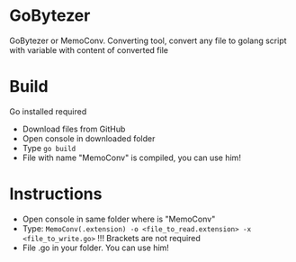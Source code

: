 # GoBytezer
GoBytezer or MemoConv.
Converting tool, convert any file to golang script with variable with content of converted file

# Build
Go installed required
- Download files from GitHub
- Open console in downloaded folder
- Type `go build`
- File with name "MemoConv" is compiled, you can use him!

# Instructions
- Open console in same folder where is "MemoConv"
- Type: `MemoConv(.extension) -o <file_to_read.extension> -x <file_to_write.go>` !!! Brackets are not required
- File .go in your folder. You can use him!
